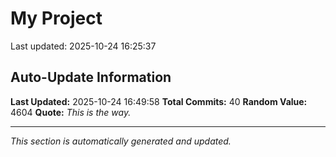 # My Project


Last updated: 2025-10-24 16:25:37








































## Auto-Update Information

**Last Updated:** 2025-10-24 16:49:58
**Total Commits:** 40
**Random Value:** 4604
**Quote:** _This is the way._

---
_This section is automatically generated and updated._